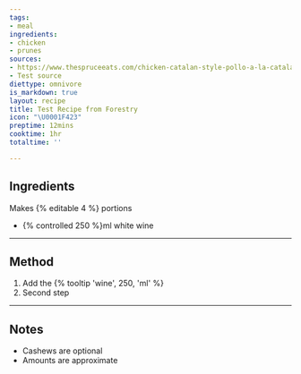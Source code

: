 ```yaml
---
tags:
- meal
ingredients:
- chicken
- prunes
sources:
- https://www.thespruceeats.com/chicken-catalan-style-pollo-a-la-catalana-3083360
- Test source
diettype: omnivore
is_markdown: true
layout: recipe
title: Test Recipe from Forestry
icon: "\U0001F423"
preptime: 12mins
cooktime: 1hr
totaltime: ''

---
```

## Ingredients

Makes {% editable 4 %} portions

* {% controlled 250 %}ml white wine 

***

## Method

1. Add the {% tooltip 'wine', 250, 'ml' %}
2. Second step

***

## Notes

* Cashews are optional
* Amounts are approximate